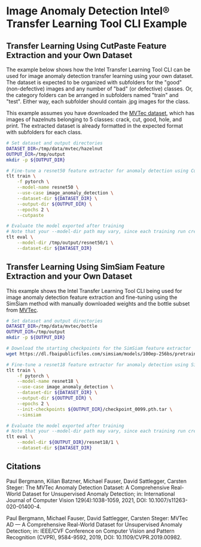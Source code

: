 # Image Anomaly Detection Intel® Transfer Learning Tool CLI Example

## Transfer Learning Using CutPaste Feature Extraction and your Own Dataset

The example below shows how the Intel Transfer Learning Tool CLI can be used for image anomaly detection transfer
learning using your own dataset. The dataset is expected to be organized with subfolders for the "good" (non-defective)
images and any number of "bad" (or defective) classes. Or, the category folders can be arranged in subfolders named
"train" and "test". Either way, each subfolder should contain .jpg images for the class.

This example assumes you have downloaded the [MVTec dataset](https://www.mvtec.com/company/research/datasets/mvtec-ad),
which has images of hazelnuts belonging to 5 classes: crack, cut, good, hole, and print. The extracted
dataset is already formatted in the expected format with subfolders for each class.
```bash
# Set dataset and output directories
DATASET_DIR=/tmp/data/mvtec/hazelnut
OUTPUT_DIR=/tmp/output
mkdir -p ${OUTPUT_DIR}

# Fine-tune a resnet50 feature extractor for anomaly detection using CutPaste and the hazelnut photos directory
tlt train \
    -f pytorch \
    --model-name resnet50 \
    --use-case image_anomaly_detection \
    --dataset-dir ${DATASET_DIR} \
    --output-dir ${OUTPUT_DIR} \
    --epochs 2 \
    --cutpaste

# Evaluate the model exported after training
# Note that your --model-dir path may vary, since each training run creates a new directory
tlt eval \
    --model-dir /tmp/output/resnet50/1 \
    --dataset-dir ${DATASET_DIR}
```

## Transfer Learning Using SimSiam Feature Extraction and your Own Dataset

This example shows the Intel Transfer Learning Tool CLI being used for image anomaly detection feature extraction
and fine-tuning using the SimSiam method with manually downloaded weights and the bottle subset from 
[MVTec](https://www.mvtec.com/company/research/datasets/mvtec-ad).
```bash
# Set dataset and output directories
DATASET_DIR=/tmp/data/mvtec/bottle
OUTPUT_DIR=/tmp/output
mkdir -p ${OUTPUT_DIR}

# Download the starting checkpoints for the SimSiam feature extractor
wget https://dl.fbaipublicfiles.com/simsiam/models/100ep-256bs/pretrain/checkpoint_0099.pth.tar -P ${OUTPUT_DIR}

# Fine-tune a resnet18 feature extractor for anomaly detection using SimSiam and the bottle photos directory
tlt train \
    -f pytorch \
    --model-name resnet18 \
    --use-case image_anomaly_detection \
    --dataset-dir ${DATASET_DIR} \
    --output-dir ${OUTPUT_DIR} \
    --epochs 2 \
    --init-checkpoints ${OUTPUT_DIR}/checkpoint_0099.pth.tar \
    --simsiam

# Evaluate the model exported after training
# Note that your --model-dir path may vary, since each training run creates a new directory
tlt eval \
    --model-dir ${OUTPUT_DIR}/resnet18/1 \
    --dataset-dir ${DATASET_DIR}
```

## Citations

Paul Bergmann, Kilian Batzner, Michael Fauser, David Sattlegger, Carsten Steger: The MVTec Anomaly Detection Dataset: A Comprehensive Real-World Dataset for Unsupervised Anomaly Detection; in: International Journal of Computer Vision 129(4):1038-1059, 2021, DOI: 10.1007/s11263-020-01400-4.

Paul Bergmann, Michael Fauser, David Sattlegger, Carsten Steger: MVTec AD — A Comprehensive Real-World Dataset for Unsupervised Anomaly Detection; in: IEEE/CVF Conference on Computer Vision and Pattern Recognition (CVPR), 9584-9592, 2019, DOI: 10.1109/CVPR.2019.00982.
